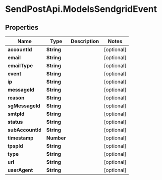 # SendPostApi.ModelsSendgridEvent

## Properties
Name | Type | Description | Notes
------------ | ------------- | ------------- | -------------
**accountId** | **String** |  | [optional] 
**email** | **String** |  | [optional] 
**emailType** | **String** |  | [optional] 
**event** | **String** |  | [optional] 
**ip** | **String** |  | [optional] 
**messageId** | **String** |  | [optional] 
**reason** | **String** |  | [optional] 
**sgMessageId** | **String** |  | [optional] 
**smtpId** | **String** |  | [optional] 
**status** | **String** |  | [optional] 
**subAccountId** | **String** |  | [optional] 
**timestamp** | **Number** |  | [optional] 
**tpspId** | **String** |  | [optional] 
**type** | **String** |  | [optional] 
**url** | **String** |  | [optional] 
**userAgent** | **String** |  | [optional] 


